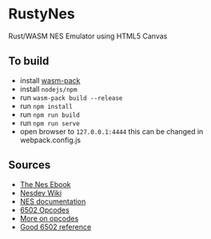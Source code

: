 # RustyNes
Rust/WASM NES Emulator using HTML5 Canvas


## To build
* install [wasm-pack](https://rustwasm.github.io/wasm-pack/installer/)
* install `nodejs/npm`
* run `wasm-pack build --release`
* run `npm install`
* run `npm run build`
* run `npm run serve`
* open browser to `127.0.0.1:4444` this can be changed in webpack.config.js


## Sources
* [The Nes Ebook](https://bugzmanov.github.io/nes_ebook/chapter_1.html)
* [Nesdev Wiki](https://wiki.nesdev.com)
* [NES documentation](http://nesdev.com/NESDoc.pdf)
* [6502 Opcodes](http://www.6502.org/tutorials/6502opcodes.html)
* [More on opcodes](https://www.masswerk.at/6502/6502_instruction_set.html)
* [Good 6502 reference](http://www.obelisk.me.uk/6502/)